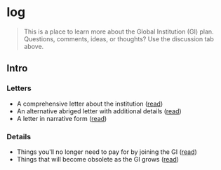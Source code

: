 # log
> This is a place to learn more about the Global Institution (GI) plan. Questions, comments, ideas, or thoughts? Use the discussion tab above.

## Intro

### Letters
- A comprehensive letter about the institution ([read](letter-v1.md))
- An alternative abriged letter with additional details ([read](letter-v2.md))
- A letter in narrative form ([read](letter-v3.md))

### Details
- Things you'll no longer need to pay for by joining the GI ([read]())
- Things that will become obsolete as the GI grows ([read]())
